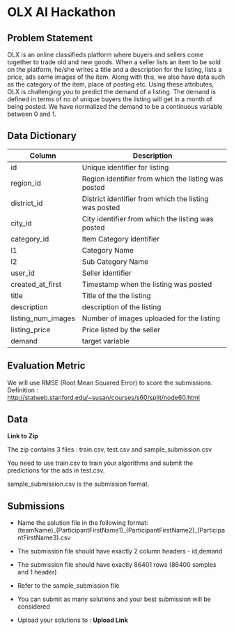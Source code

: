 # OLX AI Hackathon

## Problem Statement 

OLX is an online classifieds platform where buyers and sellers come together to trade old and new goods. When a seller lists an item to be sold on the platform, he/she writes a title and a description for the listing, lists a price, ads some images of the item. Along with this, we also have data such as the category of the item, place of posting etc. Using these attributes, OLX is challenging you to predict the demand of a listing. The demand is defined in terms of no of unique buyers the listing will get in a month of being posted. We have normalized the demand to be a continuous variable between 0 and 1. 

## Data Dictionary 

| Column | Description  |
| ------------- | ------------- |
| id | Unique identifier for listing  |
| region_id | Region identifier from which the listing was posted  |
| district_id | District identifier from which the listing was posted  |
| city_id | City identifier from which the listing was posted  |
| category_id | Item Category identifier  |
| l1 | Category Name  |
| l2 | Sub Category Name  |
| user_id | Seller identifier  |
| created_at_first | Timestamp when the listing was posted  |
| title | Title of the the listing  |
| description | description of the listing  |
| listing_num_images | Number of images uploaded for the listing  |
| listing_price | Price listed by the seller  |
| demand | target variable  |


## Evaluation Metric 

We will use RMSE (Root Mean Squared Error) to score the submissions. 
Definition : http://statweb.stanford.edu/~susan/courses/s60/split/node60.html

## Data 
**Link to Zip**

The zip contains 3 files : train.csv, test.csv and sample_submission.csv

You need to use train.csv to train your algorithms and submit the predictions for the ads in test.csv. 

sample_submission.csv is the submission format. 

## Submissions

- Name the solution file in the following format: (teamName)\_(ParticipantFirstName1)\_(ParticipantFirstName2)\_(ParticipantFirstName3).csv

- The submission file should have exactly 2 column headers - id,demand

- The submission file should have exactly 86401 rows (86400 samples and 1 header) 

- Refer to the sample_submission file

- You can submit as many solutions and your best submission will be considered

- Upload your solutions to : **Upload Link**




